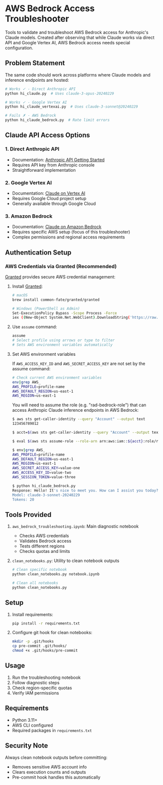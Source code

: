 # AWS Bedrock Access Troubleshooter

Tools to validate and troubleshoot AWS Bedrock access for Anthropic's Claude models. Created after observing that while Claude works via direct API and Google Vertex AI, AWS Bedrock access needs special configuration.

## Problem Statement

The same code should work across platforms where Claude models and inference endpoints are hosted:

```python
# Works ✓ - Direct Anthropic API
python hi_claude.py  # Uses claude-3-opus-20240229

# Works ✓ - Google Vertex AI
python hi_claude_vertexai.py  # Uses claude-3-sonnet@20240229

# Fails ✗ - AWS Bedrock
python hi_claude_bedrock.py  # Rate limit errors
```

## Claude API Access Options

### 1. Direct Anthropic API

- Documentation: [Anthropic API Getting Started](https://docs.anthropic.com/en/api/getting-started)
- Requires API key from Anthropic console
- Straightforward implementation

### 2. Google Vertex AI

- Documentation: [Claude on Vertex AI](https://docs.anthropic.com/en/api/claude-on-vertex-ai)
- Requires Google Cloud project setup
- Generally available through Google Cloud

### 3. Amazon Bedrock

- Documentation: [Claude on Amazon Bedrock](https://docs.anthropic.com/en/api/claude-on-amazon-bedrock)
- Requires specific AWS setup (focus of this troubleshooter)
- Complex permissions and regional access requirements

## Authentication Setup

### AWS Credentials via Granted (Recommended)

[Granted](https://www.granted.dev/) provides secure AWS credential management:

1. Install [Granted](https://docs.commonfate.io/granted/getting-started):

   ```bash
   # macOS
   brew install common-fate/granted/granted

   # Windows (PowerShell as Admin)
   Set-ExecutionPolicy Bypass -Scope Process -Force
   iex ((New-Object System.Net.WebClient).DownloadString('https://raw.githubusercontent.com/common-fate/granted/main/install.ps1'))
   ```

2. Use `assume` command:

   ```bash
   assume
   # Select profile using arrows or type to filter
   # Sets AWS environment variables automatically

3. Set AWS environment variables

   If `AWS_ACCESS_KEY_ID` and `AWS_SECRET_ACCESS_KEY` are not set by the assume command:

   ```bash
   # Check current AWS environment variables
   env|grep AWS_
   AWS_PROFILE=profile-name
   AWS_DEFAULT_REGION=us-east-1
   AWS_REGION=us-east-1
   ```

   You will need to assume the role (e.g. "rad-bedrock-role") that can access Anthropic Claude inference endpoints in AWS Bedrock:

   ```bash
   $ aws sts get-caller-identity --query "Account" --output text
   123456789012

   $ acct=$(aws sts get-caller-identity --query "Account" --output text)

   $ eval $(aws sts assume-role --role-arn arn:aws:iam::${acct}:role/rad-bedrock-role --role-session-name "bedrock-client" | jq -r '"export AWS_ACCESS_KEY_ID=" + .Credentials.AccessKeyId, "export AWS_SECRET_ACCESS_KEY=" + .Credentials.SecretAccessKey, "export AWS_SESSION_TOKEN=" + .Credentials.SessionToken')

   $ env|grep AWS_
   AWS_PROFILE=profile-name
   AWS_DEFAULT_REGION=us-east-1
   AWS_REGION=us-east-1
   AWS_SECRET_ACCESS_KEY=value-one
   AWS_ACCESS_KEY_ID=value-two
   AWS_SESSION_TOKEN=value-three

   $ python hi_claude_bedrock.py
   Response: Hello! It's nice to meet you. How can I assist you today?
   Model: claude-3-sonnet-20240229
   Tokens: 20
   ```

## Tools Provided

1. `aws_bedrock_troubleshooting.ipynb`: Main diagnostic notebook
   - Checks AWS credentials
   - Validates Bedrock access
   - Tests different regions
   - Checks quotas and limits

2. `clean_notebooks.py`: Utility to clean notebook outputs

   ```bash
   # Clean specific notebook
   python clean_notebooks.py notebook.ipynb

   # Clean all notebooks
   python clean_notebooks.py
   ```

## Setup

1. Install requirements:

   ```bash
   pip install -r requirements.txt
   ```

2. Configure git hook for clean notebooks:

   ```bash
   mkdir -p .git/hooks
   cp pre-commit .git/hooks/
   chmod +x .git/hooks/pre-commit
   ```

## Usage

1. Run the troubleshooting notebook
2. Follow diagnostic steps
3. Check region-specific quotas
4. Verify IAM permissions

## Requirements

- Python 3.11+
- AWS CLI configured
- Required packages in `requirements.txt`

## Security Note

Always clean notebook outputs before committing:

- Removes sensitive AWS account info
- Clears execution counts and outputs
- Pre-commit hook handles this automatically
